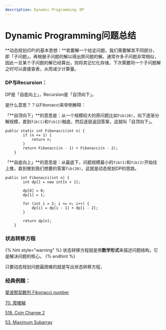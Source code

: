```yaml
---
description: Dynamic Programming，DP
---
```


# Dynamic Programming问题总结

**动态规划\(DP\)的基本思想：**若要解一个给定问题，我们需要解其不同部分，即「子问题」，再根据子问题的解以得出原问题的解。通常许多子问题非常相似，因此一旦某个子问题的解已经算出，则将其记忆化存储，下次需要同一个子问题解之时可以直接查表，从而减少计算量。



### DP与Recursion：

DP是「自底向上」，Recursion是「自顶向下」。

是什么意思？？以Fibonacci来举例解释：

「**自顶向下」**的意思是：从一个规模较大的原问题比如`fib(20)`，向下逐渐分解规模，直到`fib(1)`和`fib(2)`触底，然后逐层返回答案，这就叫「自顶向下」。

```text
public static int Fibonacci(int n) {
		if (n <= 1) {
			return n;
		}
		return Fibonacci(n - 1) + Fibonacci(n - 2);
	}
```



「**自底向上」**的意思是：从最底下，问题规模最小的`fib(1)`和`fib(2)`开始往上推，直到推到我们想要的答案`fib(20)`，这就是动态规划DP的思路。

```text
public int Fibonacci(int n) {
		int dp[] = new int[n + 1]; 

		dp[0] = 0; 
		dp[1] = 1;

		for (int i = 2; i <= n; i++) { 
			dp[i] = dp[i - 1] + dp[i - 2];
		}

		return dp[n];
	}
```

###  <a id="&#x72B6;&#x6001;&#x8F6C;&#x79FB;&#x65B9;&#x7A0B;"></a>

### 状态转移方程

{% hint style="warning" %}
状态转移方程就是用**数学形式**来描述问题结构，它是解决问题的核心。
{% endhint %}

只要动态规划问题最困难的就是写出状态转移方程，



### 经典例题：

[斐波那契数列 Fibonacci number](https://bhnigw.gitbook.io/leetcode/fei-bo-na-qi-shu-lie-fibonacci-number)

[70. 爬楼梯](https://bhnigw.gitbook.io/leetcode/leetcode-70.-climbing-stairs)

[518. Coin Change 2](https://bhnigw.gitbook.io/leetcode/leetcode-518.-coin-change-2)

[53. Maximum Subarray](https://bhnigw.gitbook.io/leetcode/leetcode-53.-maximum-subarray)





